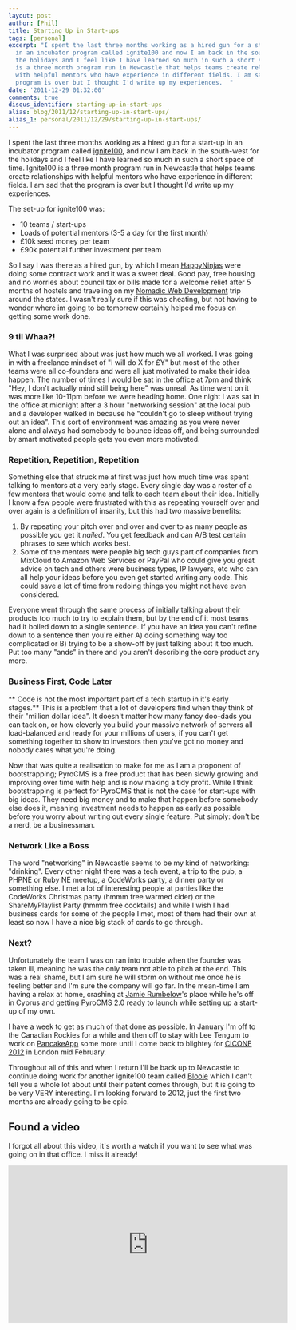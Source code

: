 ```yaml
---
layout: post
author: [Phil]
title: Starting Up in Start-ups
tags: [personal]
excerpt: "I spent the last three months working as a hired gun for a start-up
  in an incubator program called ignite100 and now I am back in the south-west for
  the holidays and I feel like I have learned so much in such a short space of time. Ignite100
  is a three month program run in Newcastle that helps teams create relationships
  with helpful mentors who have experience in different fields. I am sad that the
  program is over but I thought I'd write up my experiences.  "
date: '2011-12-29 01:32:00'
comments: true
disqus_identifier: starting-up-in-start-ups
alias: blog/2011/12/starting-up-in-start-ups/
alias_1: personal/2011/12/29/starting-up-in-start-ups/
---
```


I spent the last three months working as a hired gun for a start-up in an incubator program called [ignite100](http://ignite100.com/), and now I am back in the south-west for the holidays and I feel like I have learned so much in such a short space of time. Ignite100 is a three month program run in Newcastle that helps teams create relationships with helpful mentors who have experience in different fields. I am sad that the program is over but I thought I'd write up my experiences. 

The set-up for ignite100 was:

* 10 teams / start-ups
* Loads of potential mentors (3-5 a day for the first month)
* £10k seed money per team
* £90k potential further investment per team

So I say I was there as a hired gun, by which I mean [HappyNinjas](http://happyninjas.com/) were doing some contract work and it was a sweet deal. Good pay, free housing and no worries about council tax or bills made for a welcome relief after 5 months of hostels and traveling on my [Nomadic Web Development](/blog/2011/08/nomadic-web-development) trip around the states. I wasn't really sure if this was cheating, but not having to wonder where im going to be tomorrow certainly helped me focus on getting some work done.

### 9 til Whaa?!

What I was surprised about was just how much we all worked. I was going in with a freelance mindset of "I will do X for £Y" but most of the other teams were all co-founders and were all just motivated to make their idea happen. The number of times I would be sat in the office at 7pm and think "Hey, I don't actually mind still being here" was unreal. As time went on it was more like 10-11pm before we were heading home. One night I was sat in the office at midnight after a 3 hour "networking session" at the local pub and a developer walked in because he "couldn't go to sleep without trying out an idea". This sort of environment was amazing as you were never alone and always had somebody to bounce ideas off, and being surrounded by smart motivated people gets you even more motivated.

### Repetition, Repetition, Repetition

Something else that struck me at first was just how much time was spent talking to mentors at a very early stage. Every single day was a roster of a few mentors that would come and talk to each team about their idea. Initially I know a few people were frustrated with this as repeating yourself over and over again is a definition of insanity, but this had two massive benefits:

1. By repeating your pitch over and over and over to as many people as possible you get it *nailed*. You get feedback and can A/B test certain phrases to see which works best.
2. Some of the mentors were people big tech guys part of companies from MixCloud to Amazon Web Services or PayPal who could give you great advice on tech and others were business types, IP lawyers, etc who can all help your ideas before you even get started writing any code. This could save a lot of time from redoing things you might not have even considered.

Everyone went through the same process of initially talking about their products too much to try to explain them, but by the end of it most teams had it boiled down to a single sentence. If you have an idea you can't refine down to a sentence then you're either A) doing something way too complicated or B) trying to be a show-off by just talking about it too much. Put too many "ands" in there and you aren't describing the core product any more. 

### Business First, Code Later

** Code is not the most important part of a tech startup in it's early stages.** This is a problem that a lot of developers find when they think of their "million dollar idea". It doesn't matter how many fancy doo-dads you can tack on, or how cleverly you build your massive network of servers all load-balanced and ready for your millions of users, if you can't get something together to show to investors then you've got no money and nobody cares what you're doing.

Now that was quite a realisation to make for me as I am a proponent of bootstrapping; PyroCMS is a free product that has been slowly growing and improving over time with help and is now making a tidy profit. While I think bootstrapping is perfect for PyroCMS that is not the case for start-ups with big ideas. They need big money and to make that happen before somebody else does it, meaning investment needs to happen as early as possible before you worry about writing out every single feature. Put simply: don't be a nerd, be a businessman.

### Network Like a Boss

The word "networking" in Newcastle seems to be my kind of networking: "drinking". Every other night there was a tech event, a trip to the pub, a PHPNE or Ruby NE meetup, a CodeWorks party, a dinner party or something else. I met a lot of interesting people at parties like the CodeWorks Christmas party (hmmm free warmed cider) or the ShareMyPlaylist Party (hmmm free cocktails) and while I wish I had business cards for some of the people I met, most of them had their own at least so now I have a nice big stack of cards to go through.

### Next?

Unfortunately the team I was on ran into trouble when the founder was taken ill, meaning he was the only team not able to pitch at the end. This was a real shame, but I am sure he will storm on without me once he is feeling better and I'm sure the company will go far. In the mean-time I am having a relax at home, crashing at [Jamie Rumbelow](http://twitter.com/jamierumbelow)'s place while he's off in Cyprus and getting PyroCMS 2.0 ready to launch while setting up a start-up of my own.

I have a week to get as much of that done as possible. In January I'm off to the Canadian Rockies for a while and then off to stay with Lee Tengum to work on [PancakeApp](http://pancakeapp.com/) some more until I come back to blightey for [CICONF 2012](http://ciconf.com/) in London mid February.

Throughout all of this and when I return I'll be back up to Newcastle to continue doing work for another ignite100 team called [Blooie](http://bloo.ie/) which I can't tell you a whole lot about until their patent comes through, but it is going to be very VERY interesting. I'm looking forward to 2012, just the first two months are already going to be epic.

## Found a video

I forgot all about this video, it's worth a watch if you want to see what was going on in that office. I miss it already! 

<p align="center"><iframe width="560" height="315" src="http://www.youtube.com/embed/j-LRIPgy4S8" frameborder="0" allowfullscreen class="aligncenter" ></iframe></p>
